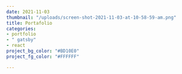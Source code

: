 ```yaml
---
date: 2021-11-03
thumbnail: "/uploads/screen-shot-2021-11-03-at-10-58-59-am.png"
title: Portafolio
categories:
- portfolio
- " gatsby"
- react
project_bg_color: "#BD10E0"
project_fg_color: "#FFFFFF"

---
```

